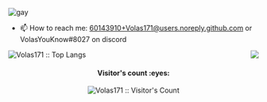![gay](https://cdn.discordapp.com/attachments/659546787677470720/765238360905613342/unknown.png)

- 📫 How to reach me:  60143910+Volas171@users.noreply.github.com or VolasYouKnow#8027 on discord


<img src="https://github-readme-stats.vercel.app/api?username=Volas171&theme=vue-dark&show_icons=true&count_private=true&include_all_commits=true" align="right"/>

<p align="left"><img src="https://github-readme-stats.vercel.app/api/top-langs/?username=Volas171&langs_count=10&theme=tokyonight&layout=compact" alt="Volas171 :: Top Langs" /></p>

<h4 align="center">Visitor's count :eyes:</h4>

<p align="center"><img src="https://profile-counter.glitch.me/%7BVolas171%7D/count.svg" alt="Volas171 :: Visitor's Count" /></p>
